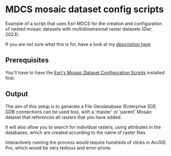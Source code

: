 # MDCS mosaic dataset config scripts

Example of a script that uses Esri MDCS for the creation and configuration of nested mosaic datasets with multidimensional raster datasets (Dec 2023).

If you are not sure what this is for, have a look at my [description here]([https://bird70.github.io/ask-the-data/2023/12/19/Mosaic-Datasets-The-Esri-multidimensional-data-model.html](https://bird70.github.io/ask-the-data/2023/12/19/Scripting-Mosaic-Datasets-The-Esri-multidimensional-data-model.html))

## Prerequisites

You'll have to have the [Esri's Mosaic Dataset Configuration Scripts](https://github.com/esri/mdcs-py) installed first.

## Output

The aim of this setup is to generate a File Geodatabase (Enterprise SDE GDB connections can be used too), with a 'master' or 'parent' Mosaic dataset that references all rasters that you have added.

It will also allow you to search for individual rasters, using attributes in the databases, which are created according to the name of raster files.

Interactively running the process would require hundreds of clicks in ArcGIS Pro, which would be very tedious and error-prone.

